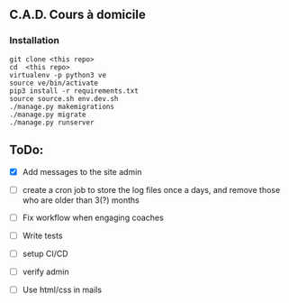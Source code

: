 ## C.A.D. Cours à domicile

### Installation

```
git clone <this repo>
cd  <this repo>
virtualenv -p python3 ve
source ve/bin/activate
pip3 install -r requirements.txt
source source.sh env.dev.sh
./manage.py makemigrations
./manage.py migrate
./manage.py runserver
```

## ToDo:
* [X] Add messages to the site admin

* [ ] create a cron job to store the log files once a days, and remove those who are older than 3(?) months
* [ ] Fix workflow when engaging coaches
* [ ] Write tests
* [ ] setup CI/CD
* [ ] verify admin
* [ ] Use html/css in mails
